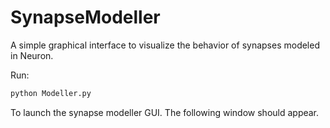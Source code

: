 # SynapseModeller
A simple graphical interface to visualize the behavior of synapses modeled in Neuron.

Run:
``` bash
python Modeller.py
```
To launch the synapse modeller GUI. The following window should appear.
